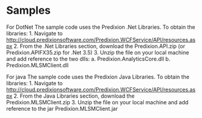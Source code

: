 # Samples
For DotNet
	The sample code uses the Predixion .Net Libraries. To obtain the libraries:
    1. Navigate to http://cloud.predixionsoftware.com/Predixion.WCFService/API/resources.aspx
    2. From the .Net Libraries section, download the Predixion.API.zip (or Predixion.APIFX35.zip for .Net 3.5)
    3. Unzip the file on your local machine and add reference to the two dlls:
          a. Predixion.AnalyticsCore.dll
          b. Predixion.MLSMClient.dll
               
                
For java
		The sample code uses the Predixion Java Libraries. To obtain the libraries:
			1. Navigate to http://cloud.predixionsoftware.com/Predixion.WCFService/API/resources.aspx
			2. From the Java Libraries section, download the Predixion.MLSMClient.zip
			3. Unzip the file on your local machine and add reference to the jar Predixion.MLSMClient.jar
